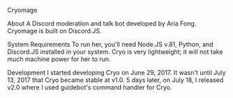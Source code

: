 Cryomage

About
A Discord moderation and talk bot developed by Aria Fong.
Cryomage is built on Discord.JS.

System Requirements
To run her, you'll need Node.JS v.81, Python, and Discord.JS installed in your system.
Cryo is very lightweight; it will not take much machine power for her to run.

Development
I started developing Cryo on June 29, 2017.
It wasn't until July 13, 2017 that Cryo became stable at v1.0.
5 days later, on July 18, I released v2.0 where I used guidebot's command handler for Cryo.

